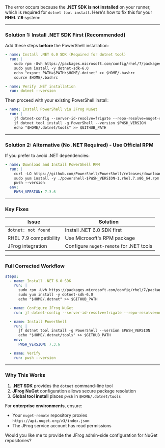 The error occurs because the **.NET SDK is not installed** on your runner, which is required for `dotnet tool install`. Here's how to fix this for your **RHEL 7.9** system:

---

### **Solution 1: Install .NET SDK First (Recommended)**
Add these steps **before** the PowerShell installation:

```yaml
- name: Install .NET 6.0 SDK (Required for dotnet tool)
  run: |
    sudo rpm -Uvh https://packages.microsoft.com/config/rhel/7/packages-microsoft-prod.rpm
    sudo yum install -y dotnet-sdk-6.0
    echo "export PATH=$PATH:$HOME/.dotnet" >> $HOME/.bashrc
    source $HOME/.bashrc

- name: Verify .NET installation
  run: dotnet --version
```

Then proceed with your existing PowerShell install:
```yaml
- name: Install PowerShell via JFrog NuGet
  run: |
    jf dotnet-config --server-id-resolve=frigate --repo-resolve=nuget-remote
    jf dotnet tool install -g PowerShell --version $PWSH_VERSION
    echo "$HOME/.dotnet/tools" >> $GITHUB_PATH
```

---

### **Solution 2: Alternative (No .NET Required) - Use Official RPM**
If you prefer to avoid .NET dependencies:
```yaml
- name: Download and Install PowerShell RPM
  run: |
    curl -LO https://github.com/PowerShell/PowerShell/releases/download/v$PWSH_VERSION/powershell-$PWSH_VERSION-1.rhel.7.x86_64.rpm
    sudo yum install -y ./powershell-$PWSH_VERSION-1.rhel.7.x86_64.rpm
    pwsh --version
  env:
    PWSH_VERSION: 7.3.6
```

---

### **Key Fixes**
| Issue | Solution |
|-------|----------|
| `dotnet: not found` | Install .NET 6.0 SDK first |
| RHEL 7.9 compatibility | Use Microsoft's RPM package |
| JFrog integration | Configure `nuget-remote` for .NET tools |

---

### **Full Corrected Workflow**
```yaml
steps:
  - name: Install .NET 6.0 SDK
    run: |
      sudo rpm -Uvh https://packages.microsoft.com/config/rhel/7/packages-microsoft-prod.rpm
      sudo yum install -y dotnet-sdk-6.0
      echo "$HOME/.dotnet" >> $GITHUB_PATH

  - name: Configure JFrog NuGet
    run: jf dotnet-config --server-id-resolve=frigate --repo-resolve=nuget-remote

  - name: Install PowerShell
    run: |
      jf dotnet tool install -g PowerShell --version $PWSH_VERSION
      echo "$HOME/.dotnet/tools" >> $GITHUB_PATH
    env:
      PWSH_VERSION: 7.3.6

  - name: Verify
    run: pwsh --version
```

---

### **Why This Works**
1. **.NET SDK** provides the `dotnet` command-line tool
2. **JFrog NuGet** configuration allows secure package resolution
3. **Global tool install** places `pwsh` in `$HOME/.dotnet/tools`

For **enterprise environments**, ensure:
- Your `nuget-remote` repository proxies `https://api.nuget.org/v3/index.json`
- The JFrog service account has read permissions

Would you like me to provide the JFrog admin-side configuration for NuGet repositories?

